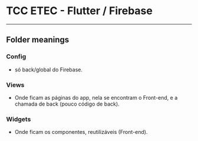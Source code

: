 # TCC ETEC - Flutter / Firebase
---

## Folder meanings

### Config
* só back/global do Firebase.

### Views 
* Onde ficam as páginas do app, nela se encontram o Front-end, e a chamada de back (pouco código de back).

### Widgets
* Onde ficam os componentes, reutilizáveis (Front-end).
